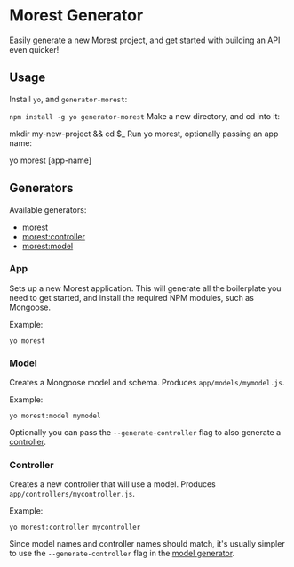 # Morest Generator

Easily generate a new Morest project, and get started with building an API even quicker!

## Usage

Install `yo`, and `generator-morest`:

`npm install -g yo generator-morest`
Make a new directory, and cd into it:

mkdir my-new-project && cd $_
Run yo morest, optionally passing an app name:

yo morest [app-name]

## Generators
Available generators:

- [morest](#app)
- [morest:controller](#controller)
- [morest:model](#model)

### App
Sets up a new Morest application. This will generate all the boilerplate you need to get started, and install the 
required NPM modules, such as Mongoose.

Example:
```
yo morest
```


### Model
Creates a Mongoose model and schema. Produces `app/models/mymodel.js`.

Example:
```
yo morest:model mymodel
```

Optionally you can pass the ``--generate-controller`` flag to also generate a [controller](#Controller).

### Controller
Creates a new controller that will use a model. Produces `app/controllers/mycontroller.js`.

Example:
```
yo morest:controller mycontroller
```

Since model names and controller names should match, it's usually simpler to use the `--generate-controller` flag in 
the [model generator](#Model).